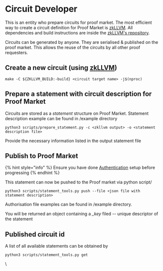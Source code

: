 # Circuit Developer

This is an entity who prepare circuits for proof market. The most efficient way to create a circuit definition for Proof Market is [zkLLVM](https://github.com/NilFoundation/zkllvm). All dependencies and build instructions are inside the [zkLLVM's repository](https://github.com/NilFoundation/zkllvm).

Circuits can be generated by anyone. They are serialised & published on the proof market. This allows the reuse of the circuits by all other proof requesters.&#x20;

## Create a new circuit (using [zkLLVM](https://github.com/NilFoundation/zkllvm))

```
make -C ${ZKLLVM_BUILD:-build} <circuit target name> -j$(nproc)
```

## Prepare a statement with circuit description for Proof Market

Circuits are stored as a _statement_ structure on Proof Market. Statement description example can be found in /example directory

```
python3 scripts/prepare_statement.py -c <zkllvm output> -o <statement description file>
```

Provide the necessary information listed in the output statement file

## Publish to Proof Market

{% hint style="info" %}
Ensure you have done [Authentication](sign-up.md) setup before progressing
{% endhint %}



This statement can now be pushed to the Proof market via python script/

```
python3 scripts/statement_tools.py push --file <json file with statement description> 
```

Authorisation file examples can be found in /example directory.

You will be returned an object containing a _\_key_ filed -- unique descriptor of the statement

## Published circuit id

A list of all available statements can be obtained by

```
python3 scripts/statement_tools.py get
```

\
